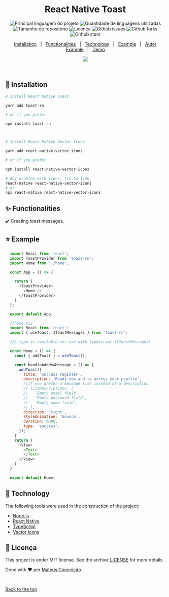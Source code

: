 <h1 align="center">React Native Toast</h1>

<p align="center">
  <img alt="Principal linguagem do projeto" src="https://img.shields.io/github/languages/top/fera765/toast-rn?color=56BEB8">

  <img alt="Quantidade de linguagens utilizadas" src="https://img.shields.io/github/languages/count/fera765/toast-rn?color=56BEB8">

  <img alt="Tamanho do repositório" src="https://img.shields.io/github/repo-size/fera765/toast-rn?color=56BEB8">

  <img alt="Licença" src="https://img.shields.io/github/license/fera765/toast-rn?color=56BEB8">

  <img alt="Github issues" src="https://img.shields.io/github/issues/fera765/toast-rn?color=56BEB8" />

  <img alt="Github forks" src="https://img.shields.io/github/forks/fera765/toast-rn?color=56BEB8" />

  <img alt="Github stars" src="https://img.shields.io/github/stars/fera765/toast-rn?color=56BEB8" />
</p>

<!-- Status -->

<!-- <h4 align="center">
	🚧  React Native Toast 🚀 Em construção...  🚧
</h4>

<hr> -->

<p align="center">
  <a href="#wrenchs-funcionalidades">Installation</a> &#xa0; | &#xa0;
  <a href="#sparkles-funcionalidades">Functionalities</a> &#xa0; | &#xa0;
  <a href="#rocket-tecnologias">Technology</a> &#xa0; | &#xa0;
  <a href="#star-example">Example</a> &#xa0; | &#xa0;
  <a href="https://github.com/fera765" target="_blank">Autor</a>
  <a href="#star-example">Example</a> &#xa0; | &#xa0;
  <a href="https://github.com/fera765/toast-rn/exemple" target="_blank">Demo</a>
</p>

<p align="center">
<img src="https://raw.githubusercontent.com/fera765/toast-rn/main/demo/exemplo.gif" />
</p>

<br>

## :wrench: Installation ##


```bash
# Install React Native Toast

yarn add toast-rn

# or if you prefer

npm install toast-rn



# Install React Native Vector Icons

yarn add react-native-vector-icons

# or if you prefer

npm install react-native-vector-icons

# Any problem with icons, try to link
react-native react-native-vector-icons
# or
npx react-native react-native-vector-icons

```

## :sparkles: Functionalities ##

:heavy_check_mark: Creating toast messages.

## :star: Example ##

```javascript
  import React from 'react';
  import ToastProvider from 'toast-rn';
  import Home from './home';

  const App = () => {

    return (
      <ToastProvider>
        <Home />
      </ToastProvider>
    )
  };

  export default App;

  //home.tsx
  import React from 'react';
  import { useToast, IToastMessages } from 'toast-rn';

  //A type is available for use with typescript (IToastMessages)

  const Home = () => {
    const { addToast } = useToast();

    const handleAddNewMessage = () => {
      addToast({
        title: 'Success register',
        description: 'Ready now and to access your profile',
        //If you prefer a message list instead of a description
        // listDescriptions: [
        //   'Empty email field',
        //   'Empty password field',
        //   'Empty name field',
        // ],
        direction: 'right',
        styleAnimation: 'bounce',
        duration: 6000,
        type: 'success',
      });
    }
    return (
      <View>
        <Text>
        </Text>
      </View>
    )
  }

  export default Home;

```

## :rocket: Technology ##

The following tools were used in the construction of the project:

- [Node.js](https://nodejs.org/en/)
- [React Native](https://reactnative.dev/)
- [TypeScript](https://www.typescriptlang.org/)
- [Vector Icons](https://www.npmjs.com/package/react-native-vector-icons/)

## :memo: Licença ##


This project is under MIT license. See the archive [LICENSE](LICENSE.md) for more details.


Done with :heart: per <a href="https://github.com/fera765" target="_blank">Mateus Conceição</a>

&#xa0;

<a href="#top">Back to the top
</a>
